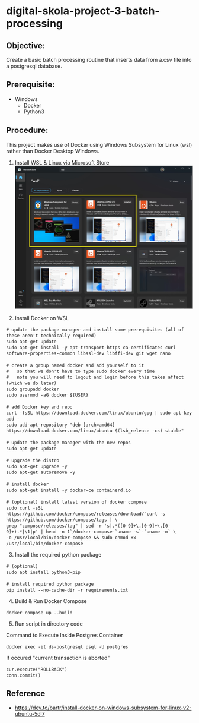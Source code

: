 # digital-skola-project-3-batch-processing

## Objective: 
Create a basic batch processing routine that inserts data from a.csv file into a postgresql database.

## Prerequisite:
- Windows
  - Docker
  - Python3

## Procedure:
This project makes use of Docker using Windows Subsystem for Linux (wsl) rather than Docker Desktop Windows.

1. Install WSL & Linux via Microsoft Store
![wsl](images/wsl.jpg)

2. Install Docker on WSL
```
# update the package manager and install some prerequisites (all of these aren't technically required)
sudo apt-get update
sudo apt-get install -y apt-transport-https ca-certificates curl software-properties-common libssl-dev libffi-dev git wget nano

# create a group named docker and add yourself to it
#   so that we don't have to type sudo docker every time
#   note you will need to logout and login before this takes affect (which we do later)
sudo groupadd docker
sudo usermod -aG docker ${USER}

# add Docker key and repo
curl -fsSL https://download.docker.com/linux/ubuntu/gpg | sudo apt-key add -
sudo add-apt-repository "deb [arch=amd64] https://download.docker.com/linux/ubuntu $(lsb_release -cs) stable"

# update the package manager with the new repos
sudo apt-get update

# upgrade the distro
sudo apt-get upgrade -y
sudo apt-get autoremove -y

# install docker
sudo apt-get install -y docker-ce containerd.io

# (optional) install latest version of docker compose
sudo curl -sSL https://github.com/docker/compose/releases/download/`curl -s https://github.com/docker/compose/tags | \
grep "compose/releases/tag" | sed -r 's|.*([0-9]+\.[0-9]+\.[0-9]+).*|\1|p' | head -n 1`/docker-compose-`uname -s`-`uname -m` \
-o /usr/local/bin/docker-compose && sudo chmod +x /usr/local/bin/docker-compose

```

3. Install the required python package
```
# (optional) 
sudo apt install python3-pip 

# install required python package
pip install --no-cache-dir -r requirements.txt

```

4. Build & Run Docker Compose
```
docker compose up --build
```

5. Run script in directory code


Command to Execute Inside Postgres Container
```
docker exec -it ds-postgresql psql -U postgres
```

If occured "current transaction is aborted"
```
cur.execute("ROLLBACK")
conn.commit()
```


## Reference
- https://dev.to/bartr/install-docker-on-windows-subsystem-for-linux-v2-ubuntu-5dl7